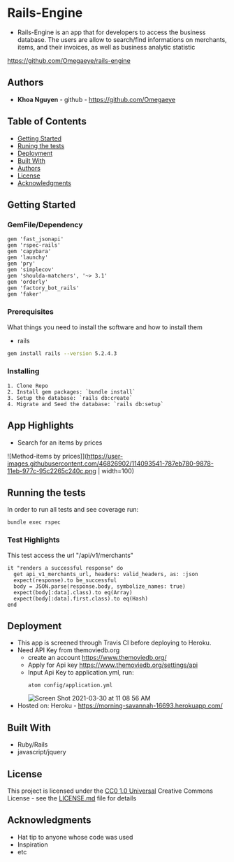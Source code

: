 # Rails-Engine
  * Rails-Engine is an app that for developers to access the business database. The users are allow to search/find informations on merchants, items, and their invoices, as well as business analytic statistic

  https://github.com/Omegaeye/rails-engine

## Authors

- **Khoa Nguyen** - github - https://github.com/Omegaeye

## Table of Contents

  - [Getting Started](#getting-started)
  - [Runing the tests](#running-the-tests)
  - [Deployment](#deployment)
  - [Built With](#built-with)
  - [Authors](#authors)
  - [License](#license)
  - [Acknowledgments](#acknowledgments)

## Getting Started

### GemFile/Dependency

  ```
  gem 'fast_jsonapi'
  gem 'rspec-rails'
  gem 'capybara'
  gem 'launchy'
  gem 'pry'
  gem 'simplecov'
  gem 'shoulda-matchers', '~> 3.1'
  gem 'orderly'
  gem 'factory_bot_rails'
  gem 'faker'
  ```


### Prerequisites

What things you need to install the software and how to install them

* rails
```sh
gem install rails --version 5.2.4.3
```

### Installing

    1. Clone Repo
    2. Install gem packages: `bundle install`
    3. Setup the database: `rails db:create`
    4. Migrate and Seed the database: `rails db:setup`


## App Highlights

  * Search for an items by prices

![Method-items by prices]](https://user-images.githubusercontent.com/46826902/114093541-787eb780-9878-11eb-977c-95c2265c240c.png | width=100)

## Running the tests

In order to run all tests and see coverage run:

  ```
  bundle exec rspec
  ```

### Test Highlights

  This test access the url "/api/v1/merchants"

  ```
  it "renders a successful response" do
    get api_v1_merchants_url, headers: valid_headers, as: :json
    expect(response).to be_successful
    body = JSON.parse(response.body, symbolize_names: true)
    expect(body[:data].class).to eq(Array)
    expect(body[:data].first.class).to eq(Hash)
  end
  ```

## Deployment
  * This app is screened through Travis CI before deploying to Heroku.
  * Need API Key from themoviedb.org
      * create an account https://www.themoviedb.org/
      * Apply for Api key https://www.themoviedb.org/settings/api
      * Input Api Key to application.yml, run:  
        ```
        atom config/application.yml
        ```
        ![Screen Shot 2021-03-30 at 11 08 56 AM](https://user-images.githubusercontent.com/46826902/113028529-9c3f5080-9148-11eb-935a-d39b8076bf17.png)
  * Hosted on: Heroku - https://morning-savannah-16693.herokuapp.com/

## Built With

  - Ruby/Rails
  - javascript/jquery

## License

This project is licensed under the [CC0 1.0 Universal](LICENSE.md)
Creative Commons License - see the [LICENSE.md](LICENSE.md) file for
details

## Acknowledgments

  - Hat tip to anyone whose code was used
  - Inspiration
  - etc
